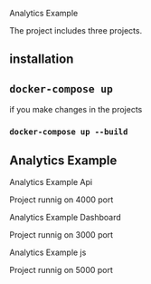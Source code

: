  Analytics Example

The project includes three projects.

## installation

## `docker-compose up`

 if you make changes in the projects

### `docker-compose up --build`

## Analytics Example 

Analytics Example Api

Project runnig on 4000 port

Analytics Example Dashboard

Project runnig on 3000 port

 Analytics Example js

Project runnig on 5000 port
